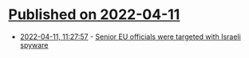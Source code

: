 # [Published on 2022-04-11](index.md)

* [2022-04-11, 11:27:57](https://news.ycombinator.com/item?id=30987238) - [Senior EU officials were targeted with Israeli spyware](https://www.reuters.com/technology/exclusive-senior-eu-officials-were-targeted-with-israeli-spyware-sources-2022-04-11/)
